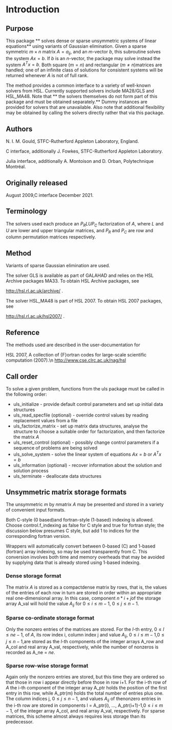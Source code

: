 # Introduction

## Purpose

This package
** solves dense or sparse unsymmetric systems of linear equations**
using variants of Gaussian elimination.
Given a sparse symmetric $m \times n$ matrix $A = a_{ij}$, and an
$m$-vector $b$, this subroutine solves the system $A x = b$. If
$b$ is an $n$-vector, the package may solve instead the system
$A^T x = b$. Both square ($m=n$) and
rectangular ($m \neq n$)matrices are handled; one of an infinite
class of solutions for consistent systems will be returned
whenever $A$ is not of full rank.

The method provides a common interface to a variety of well-known solvers
from HSL. Currently supported solvers include MA28/GLS and HSL\_MA48.
Note that ** the solvers themselves do not form part of this package
and must be obtained separately.**
Dummy instances are provided for solvers that are unavailable.
Also note that additional flexibility may be obtained by calling the
solvers directly rather that via this package.

## Authors

N. I. M. Gould, STFC-Rutherford Appleton Laboratory, England.

C interface, additionally J. Fowkes, STFC-Rutherford Appleton Laboratory.

Julia interface, additionally A. Montoison and D. Orban, Polytechnique Montréal.

## Originally released

August 2009,C interface December 2021.

## Terminology

The solvers used each produce an $P_R L U P_C$ factorization
of $A$, where $L$ and $U$ are lower and upper triangular
matrices, and $P_R$ and $P_C$ are row and column permutation
matrices respectively.

## Method

Variants of sparse Gaussian elimination are used.

The solver GLS is available as part of GALAHAD and relies on
the HSL Archive packages MA33. To obtain HSL Archive packages, see

http://hsl.rl.ac.uk/archive/ .

The solver HSL\_MA48 is part of HSL 2007. To obtain HSL 2007 packages, see

http://hsl.rl.ac.uk/hsl2007/ .

## Reference

The methods used are described in the user-documentation for

HSL 2007, A collection of {F}ortran codes for large-scale scientific
computation (2007).\n
http://www.cse.clrc.ac.uk/nag/hsl

## Call order

To solve a given problem, functions from the uls package must be called
in the following order:

- uls\_initialize - provide default control parameters and
set up initial data structures
- uls\_read\_specfile (optional) - override control values
by reading replacement values from a file
- uls_factorize\_matrix - set up matrix data structures,
 analyse the structure to choose a suitable order for factorization,
 and then factorize the matrix $A$
- uls\_reset\_control (optional) - possibly change control
parameters if a sequence of problems are being solved
- uls\_solve_system - solve the linear system of
equations $Ax=b$ or $A^Tx=b$
- uls\_information (optional) - recover information about
the solution and solution process
- uls\_terminate - deallocate data structures

##  Unsymmetric matrix storage formats

The unsymmetric $m$ by $n$matrix $A$ may be presented
and stored in a variety of convenient input formats.

Both C-style (0 based)and fortran-style (1-based) indexing is allowed.
Choose control.f_indexing as false for C style and true for
fortran style; the discussion below presumes C style, but add 1 to
indices for the corresponding fortran version.

Wrappers will automatically convert between 0-based (C) and 1-based
(fortran) array indexing, so may be used transparently from C. This
conversion involves both time and memory overheads that may be avoided
by supplying data that is already stored using 1-based indexing.

### Dense storage format

The matrix $A$ is stored as a compactdense matrix by rows, that is,
the values of the entries of each row in turn are
stored in order within an appropriate real one-dimensional array.
In this case, component $n \ast i + j$of the storage array A_val
will hold the value $A_{ij}$ for $0 \leq i \leq m-1$,
$0 \leq j \leq n-1$.

###  Sparse co-ordinate storage format

Only the nonzero entries of the matrices are stored.
For the $l$-th entry, $0 \leq l \leq ne-1$, of $A$,
its row index i, column index j
and value $A_{ij}$,
$0 \leq i \leq m-1$,$0 \leq j \leq n-1$,are stored as
the $l$-th components of the integer arrays A_row and
A_col and real array A_val, respectively, while the number of nonzeros
is recorded as A_ne = $ne$.

###  Sparse row-wise storage format

Again only the nonzero entries are stored, but this time
they are ordered so that those in row i appear directly before those
in row i+1. For the i-th row of $A$ the i-th component of the
integer array A_ptr holds the position of the first entry in this row,
while A_ptr(m) holds the total number of entries plus one.
The column indices j, $0 \leq j \leq n-1$, and values
$A_{ij}$ of thenonzero entries in the i-th row are stored in components
l = A_ptr(i), $\ldots$, A_ptr(i+1)-1,$0 \leq i \leq m-1$,
of the integer array A_col, and real array A_val, respectively.
For sparse matrices, this scheme almost always requires less storage than
its predecessor.

